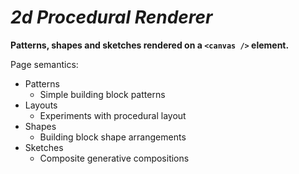 # **_2d Procedural Renderer_**

**Patterns, shapes and sketches rendered on a `<canvas />` element.**

Page semantics:

- Patterns
  - Simple building block patterns
- Layouts
  - Experiments with procedural layout
- Shapes
  - Building block shape arrangements
- Sketches
  - Composite generative compositions
